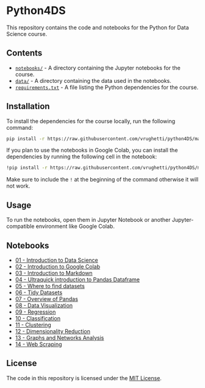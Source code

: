 # Python4DS

This repository contains the code and notebooks for the Python for Data Science course.

## Contents

* [`notebooks/`](/notebooks/) - A directory containing the Jupyter notebooks for the course.
* [`data/`](/data/) - A directory containing the data used in the notebooks.
* [`requirements.txt`](requirements.txt) - A file listing the Python dependencies for the course.

## Installation

To install the dependencies for the course locally, run the following command:

```sh
pip install -r https://raw.githubusercontent.com/vrughetti/python4DS/main/requirements.txt
```

If you plan to use the notebooks in Google Colab, you can install the dependencies by running the following cell in the notebook:

```sh
!pip install -r https://raw.githubusercontent.com/vrughetti/python4DS/main/requirements.txt
```

Make sure to include the `!` at the beginning of the command otherwise it will not work.

## Usage

To run the notebooks, open them in Jupyter Notebook or another Jupyter-compatible environment like Google Colab.

## Notebooks

* [01 - Introduction to Data Science](notebooks/intro_data_science/intro_data_science.ipynb)
* [02 - Introduction to Google Colab](notebooks/google_colab/colab.ipynb)
* [03 - Introduction to Markdown](notebooks/markdown/markdown.ipynb)
* [04 - Ultraquick introduction to Pandas Dataframe](notebooks/ultraquick_pandas/ultraquick_pandas.ipynb)
* [05 - Where to find datasets](notebooks/datasets/find_datasets.ipynb)
* [06 - Tidy Datasets](notebooks/datasets/tidy_datasets.ipynb)
* [07 - Overview of Pandas](notebooks/pandas/pandas.ipynb)
* [08 - Data Visualization](notebooks/data_viz/data_viz.ipynb)
* [09 - Regression](notebooks/regression/regression.ipynb)
* [10 - Classification](notebooks/classification/classification.ipynb)
* [11 - Clustering](notebooks/clustering/clustering.ipynb)
* [12 - Dimensionality Reduction](notebooks/dim_reduction/dimensionality_reduction.ipynb)
* [13 - Graphs and Networks Analysis](notebooks/graph_networks/graph_networks.ipynb)
* [14 - Web Scraping](notebooks/web_scraping/web_scraping.ipynb)

## License

The code in this repository is licensed under the [MIT License](LICENSE).
